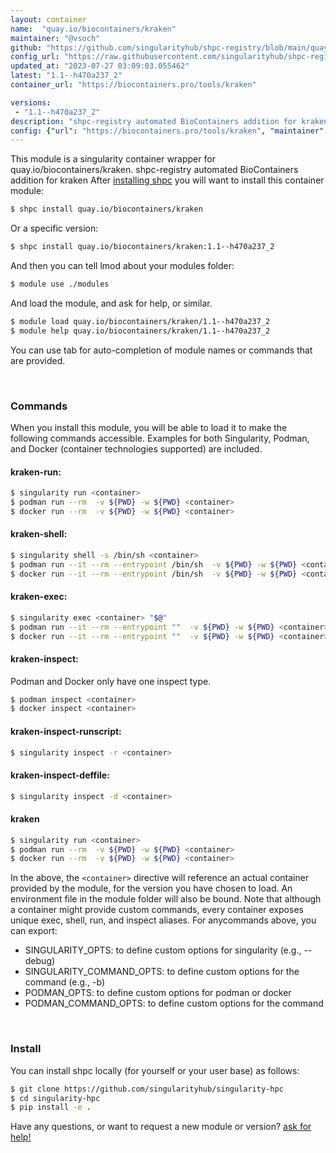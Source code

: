 ```yaml
---
layout: container
name:  "quay.io/biocontainers/kraken"
maintainer: "@vsoch"
github: "https://github.com/singularityhub/shpc-registry/blob/main/quay.io/biocontainers/kraken/container.yaml"
config_url: "https://raw.githubusercontent.com/singularityhub/shpc-registry/main/quay.io/biocontainers/kraken/container.yaml"
updated_at: "2023-07-27 03:09:03.055462"
latest: "1.1--h470a237_2"
container_url: "https://biocontainers.pro/tools/kraken"

versions:
 - "1.1--h470a237_2"
description: "shpc-registry automated BioContainers addition for kraken"
config: {"url": "https://biocontainers.pro/tools/kraken", "maintainer": "@vsoch", "description": "shpc-registry automated BioContainers addition for kraken", "latest": {"1.1--h470a237_2": "sha256:3d6f6dad97467e4beec629c132057f619e588d5e84153c43bc4225a4d905afef"}, "tags": {"1.1--h470a237_2": "sha256:3d6f6dad97467e4beec629c132057f619e588d5e84153c43bc4225a4d905afef"}, "docker": "quay.io/biocontainers/kraken"}
---
```


This module is a singularity container wrapper for quay.io/biocontainers/kraken.
shpc-registry automated BioContainers addition for kraken
After [installing shpc](#install) you will want to install this container module:


```bash
$ shpc install quay.io/biocontainers/kraken
```

Or a specific version:

```bash
$ shpc install quay.io/biocontainers/kraken:1.1--h470a237_2
```

And then you can tell lmod about your modules folder:

```bash
$ module use ./modules
```

And load the module, and ask for help, or similar.

```bash
$ module load quay.io/biocontainers/kraken/1.1--h470a237_2
$ module help quay.io/biocontainers/kraken/1.1--h470a237_2
```

You can use tab for auto-completion of module names or commands that are provided.

<br>

### Commands

When you install this module, you will be able to load it to make the following commands accessible.
Examples for both Singularity, Podman, and Docker (container technologies supported) are included.

#### kraken-run:

```bash
$ singularity run <container>
$ podman run --rm  -v ${PWD} -w ${PWD} <container>
$ docker run --rm  -v ${PWD} -w ${PWD} <container>
```

#### kraken-shell:

```bash
$ singularity shell -s /bin/sh <container>
$ podman run --it --rm --entrypoint /bin/sh  -v ${PWD} -w ${PWD} <container>
$ docker run --it --rm --entrypoint /bin/sh  -v ${PWD} -w ${PWD} <container>
```

#### kraken-exec:

```bash
$ singularity exec <container> "$@"
$ podman run --it --rm --entrypoint ""  -v ${PWD} -w ${PWD} <container> "$@"
$ docker run --it --rm --entrypoint ""  -v ${PWD} -w ${PWD} <container> "$@"
```

#### kraken-inspect:

Podman and Docker only have one inspect type.

```bash
$ podman inspect <container>
$ docker inspect <container>
```

#### kraken-inspect-runscript:

```bash
$ singularity inspect -r <container>
```

#### kraken-inspect-deffile:

```bash
$ singularity inspect -d <container>
```



#### kraken

```bash
$ singularity run <container>
$ podman run --rm  -v ${PWD} -w ${PWD} <container>
$ docker run --rm  -v ${PWD} -w ${PWD} <container>
```


In the above, the `<container>` directive will reference an actual container provided
by the module, for the version you have chosen to load. An environment file in the
module folder will also be bound. Note that although a container
might provide custom commands, every container exposes unique exec, shell, run, and
inspect aliases. For anycommands above, you can export:

 - SINGULARITY_OPTS: to define custom options for singularity (e.g., --debug)
 - SINGULARITY_COMMAND_OPTS: to define custom options for the command (e.g., -b)
 - PODMAN_OPTS: to define custom options for podman or docker
 - PODMAN_COMMAND_OPTS: to define custom options for the command

<br>

### Install

You can install shpc locally (for yourself or your user base) as follows:

```bash
$ git clone https://github.com/singularityhub/singularity-hpc
$ cd singularity-hpc
$ pip install -e .
```

Have any questions, or want to request a new module or version? [ask for help!](https://github.com/singularityhub/singularity-hpc/issues)